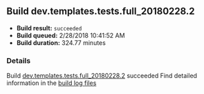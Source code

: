 ## Build dev.templates.tests.full_20180228.2
- **Build result:** `succeeded`
- **Build queued:** 2/28/2018 10:41:52 AM
- **Build duration:** 324.77 minutes
### Details
Build [dev.templates.tests.full_20180228.2](https://winappstudio.visualstudio.com/web/build.aspx?pcguid=a4ef43be-68ce-4195-a619-079b4d9834c2&builduri=vstfs%3a%2f%2f%2fBuild%2fBuild%2f25162) succeeded
Find detailed information in the [build log files](https://uwpctdiags.blob.core.windows.net/buildlogs/dev.templates.tests.full_20180228.2_logs.zip)
